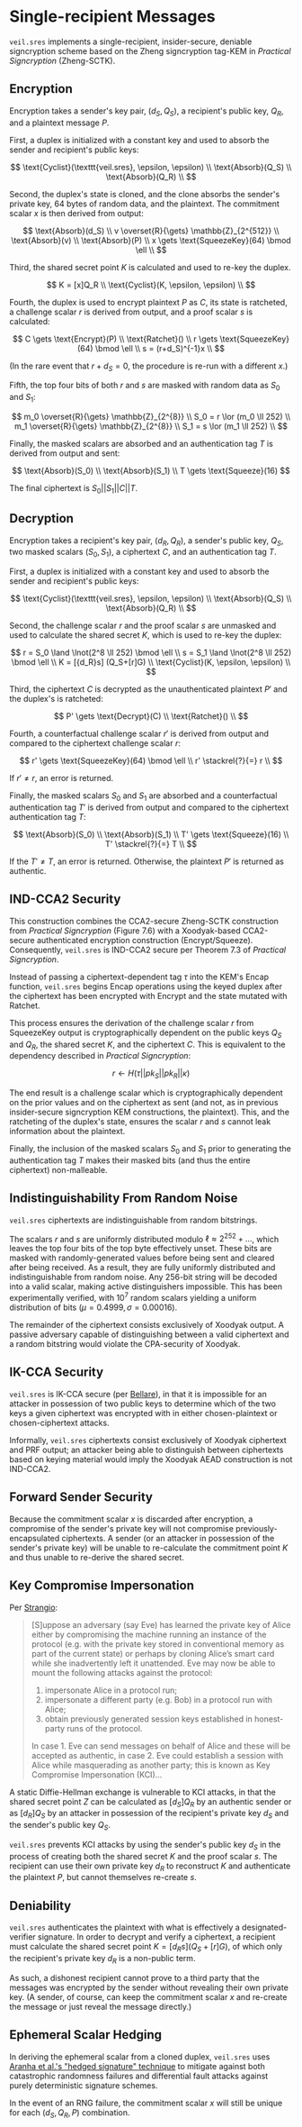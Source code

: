 # Single-recipient Messages

`veil.sres` implements a single-recipient, insider-secure, deniable signcryption scheme based on the Zheng signcryption
tag-KEM in _Practical Signcryption_ (Zheng-SCTK).

## Encryption

Encryption takes a sender's key pair, $(d_S, Q_S)$, a recipient's public key, $Q_R$, and a plaintext message $P$.

First, a duplex is initialized with a constant key and used to absorb the sender and recipient's public keys:

$$
\text{Cyclist}(\texttt{veil.sres}, \epsilon, \epsilon) \\
\text{Absorb}(Q_S) \\
\text{Absorb}(Q_R) \\
$$

Second, the duplex's state is cloned, and the clone absorbs the sender's private key, 64 bytes of random data, and the
plaintext. The commitment scalar $x$ is then derived from output:

$$
\text{Absorb}(d_S) \\
v \overset{R}{\gets} \mathbb{Z}_{2^{512}} \\
\text{Absorb}(v) \\
\text{Absorb}(P) \\
x \gets \text{SqueezeKey}(64) \bmod \ell \\
$$

Third, the shared secret point $K$ is calculated and used to re-key the duplex.

$$
K = [x]Q_R \\
\text{Cyclist}(K, \epsilon, \epsilon) \\
$$

Fourth, the duplex is used to encrypt plaintext $P$ as $C$, its state is ratcheted, a challenge scalar $r$ is derived
from output, and a proof scalar $s$ is calculated:

$$
C \gets \text{Encrypt}(P) \\
\text{Ratchet}() \\
r \gets \text{SqueezeKey}(64) \bmod \ell \\
s = (r+d_S)^{-1}x \\
$$

(In the rare event that $r+d_S=0$, the procedure is re-run with a different $x$.)

Fifth, the top four bits of both $r$ and $s$ are masked with random data as $S_0$ and $S_1$:

$$
m_0 \overset{R}{\gets} \mathbb{Z}_{2^{8}} \\
S_0 = r \lor (m_0 \ll 252) \\
m_1 \overset{R}{\gets} \mathbb{Z}_{2^{8}} \\
S_1 = s \lor (m_1 \ll 252) \\
$$

Finally, the masked scalars are absorbed and an authentication tag $T$ is derived from output and sent:

$$
\text{Absorb}(S_0) \\
\text{Absorb}(S_1) \\
T \gets \text{Squeeze}(16)
$$

The final ciphertext is $S_0 || S_1 || C || T$.

## Decryption

Encryption takes a recipient's key pair, $(d_R, Q_R)$, a sender's public key, $Q_S$, two masked scalars
$(S_0, S_1)$, a ciphertext $C$, and an authentication tag $T$.

First, a duplex is initialized with a constant key and used to absorb the sender and recipient's public keys:

$$
\text{Cyclist}(\texttt{veil.sres}, \epsilon, \epsilon) \\
\text{Absorb}(Q_S) \\
\text{Absorb}(Q_R) \\
$$

Second, the challenge scalar $r$ and the proof scalar $s$ are unmasked and used to calculate the shared secret $K$,
which is used to re-key the duplex:

$$
r = S_0 \land \lnot(2^8 \ll 252) \bmod \ell \\
s = S_1 \land \lnot(2^8 \ll 252) \bmod \ell \\
K = [{d_R}s] (Q_S+[r]G) \\
\text{Cyclist}(K, \epsilon, \epsilon) \\
$$

Third, the ciphertext $C$ is decrypted as the unauthenticated plaintext $P'$ and the duplex's is ratcheted:

$$
P' \gets \text{Decrypt}(C) \\
\text{Ratchet}() \\
$$

Fourth, a counterfactual challenge scalar $r'$ is derived from output and compared to the ciphertext challenge scalar
$r$:

$$
r' \gets \text{SqueezeKey}(64) \bmod \ell \\
r' \stackrel{?}{=} r \\
$$

If $r' \not = r$, an error is returned.

Finally, the masked scalars $S_0$ and $S_1$ are absorbed and a counterfactual authentication tag $T'$ is derived from
output and compared to the ciphertext authentication tag $T$:

$$
\text{Absorb}(S_0) \\
\text{Absorb}(S_1) \\
T' \gets \text{Squeeze}(16) \\
T' \stackrel{?}{=} T \\
$$

If the $T' \not = T$, an error is returned. Otherwise, the plaintext $P'$ is returned as authentic.

## IND-CCA2 Security

This construction combines the CCA2-secure Zheng-SCTK construction from _Practical Signcryption_ (Figure 7.6) with a
Xoodyak-based CCA2-secure authenticated encryption construction ($\text{Encrypt}$/$\text{Squeeze}$). Consequently,
`veil.sres` is IND-CCA2 secure per Theorem 7.3 of _Practical Signcryption_.

Instead of passing a ciphertext-dependent tag $\tau$ into the KEM's $\text{Encap}$ function, `veil.sres` begins
$\text{Encap}$ operations using the keyed duplex after the ciphertext has been encrypted with $\text{Encrypt}$ and the
state mutated with $\text{Ratchet}$.

This process ensures the derivation of the challenge scalar $r$ from $\text{SqueezeKey}$ output is cryptographically
dependent on the public keys $Q_S$ and $Q_R$, the shared secret $K$, and the ciphertext $C$. This is equivalent to the
dependency described in _Practical Signcryption_:

$$r \gets H(\tau || {pk}_S || {pk}_R || \kappa)$$

The end result is a challenge scalar which is cryptographically dependent on the prior values and on the ciphertext as
sent (and not, as in previous insider-secure signcryption KEM constructions, the plaintext). This, and the ratcheting of
the duplex's state, ensures the scalar $r$ and $s$ cannot leak information about the plaintext.

Finally, the inclusion of the masked scalars $S_0$ and $S_1$ prior to generating the authentication tag $T$ makes their
masked bits (and thus the entire ciphertext) non-malleable.

## Indistinguishability From Random Noise

`veil.sres` ciphertexts are indistinguishable from random bitstrings.

The scalars $r$ and $s$ are uniformly distributed modulo $\ell \approx 2^{252} + \dots$,
which leaves the top four bits of the top byte effectively unset. These bits are masked with randomly-generated values
before being sent and cleared after being received. As a result, they are fully uniformly distributed and
indistinguishable from random noise. Any 256-bit string will be decoded into a valid scalar, making active
distinguishers impossible. This has been experimentally verified, with $10^7$ random scalars yielding a uniform
distribution of bits ($\mu=0.4999,\sigma=0.00016$).

The remainder of the ciphertext consists exclusively of Xoodyak output. A passive adversary capable of distinguishing
between a valid ciphertext and a random bitstring would violate the CPA-security of Xoodyak.

## IK-CCA Security

`veil.sres` is IK-CCA secure (per [Bellare][ik-cca]), in that it is impossible for an attacker in possession of two
public keys to determine which of the two keys a given ciphertext was encrypted with in either chosen-plaintext or
chosen-ciphertext attacks.

Informally, `veil.sres` ciphertexts consist exclusively of Xoodyak ciphertext and PRF output; an attacker being able to
distinguish between ciphertexts based on keying material would imply the Xoodyak AEAD construction is not IND-CCA2.

## Forward Sender Security

Because the commitment scalar $x$ is discarded after encryption, a compromise of the sender's private key will not
compromise previously-encapsulated ciphertexts. A sender (or an attacker in possession of the sender's private key) will
be unable to re-calculate the commitment point $K$ and thus unable to re-derive the shared secret.

## Key Compromise Impersonation

Per [Strangio][kci]:

> \[S\]uppose an adversary (say Eve) has learned the private key of Alice either by compromising the machine running an
> instance of the protocol (e.g. with the private key stored in conventional memory as part of the current state) or
> perhaps by cloning Alice’s smart card while she inadvertently left it unattended. Eve may now be able to mount the
> following attacks against the protocol:
>
> 1. impersonate Alice in a protocol run;
> 2. impersonate a different party (e.g. Bob) in a protocol run with Alice;
> 3. obtain previously generated session keys established in honest-party runs of the protocol.
>
> In case 1. Eve can send messages on behalf of Alice and these will be accepted as authentic, in case 2. Eve could
> establish a session with Alice while masquerading as another party; this is known as Key Compromise Impersonation
> (KCI)...

A static Diffie-Hellman exchange is vulnerable to KCI attacks, in that the shared secret point ${Z}$ can be calculated
as $[{d_S}]{Q_R}$ by an authentic sender or as $[{d_R}]{Q_S}$ by an attacker in possession of the recipient's private
key $d_S$ and the sender's public key $Q_S$.

`veil.sres` prevents KCI attacks by using the sender's public key $d_S$ in the process of creating both the shared
secret $K$ and the proof scalar $s$. The recipient can use their own private key $d_R$ to reconstruct $K$ and
authenticate the plaintext $P$, but cannot themselves re-create $s$.

## Deniability

`veil.sres` authenticates the plaintext with what is effectively a designated-verifier signature. In order to decrypt
and verify a ciphertext, a recipient must calculate the shared secret point $K=[{d_R}s] (Q_S+[r]G)$, of which only the
recipient's private key $d_R$ is a non-public term.

As such, a dishonest recipient cannot prove to a third party that the messages was encrypted by the sender without
revealing their own private key. (A sender, of course, can keep the commitment scalar $x$ and re-create the message or
just reveal the message directly.)

## Ephemeral Scalar Hedging

In deriving the ephemeral scalar from a cloned duplex, `veil.sres` uses [Aranha et al.'s
"hedged signature" technique][hedge] to mitigate against both catastrophic randomness failures and differential fault
attacks against purely deterministic signature schemes.

In the event of an RNG failure, the commitment scalar $x$ will still be unique for each $(d_S, Q_R, P)$ combination.

[ik-cca]: https://iacr.org/archive/asiacrypt2001/22480568.pdf

[kci]: https://eprint.iacr.org/2006/252.pdf

[hedge]: https://eprint.iacr.org/2019/956.pdf
